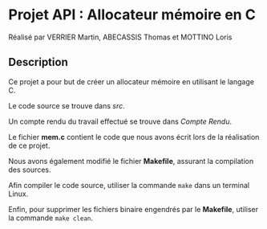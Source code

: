 # Projet API : Allocateur mémoire en C
Réalisé par VERRIER Martin, ABECASSIS Thomas et MOTTINO Loris



## Description
Ce projet a pour but de créer un allocateur mémoire en utilisant le langage C.

Le code source se trouve dans _src_.

Un compte rendu du travail effectué se trouve dans _Compte Rendu_.

Le fichier __mem.c__ contient le code que nous avons écrit lors de la réalisation de ce projet.

Nous avons également modifié le fichier __Makefile__, assurant la compilation des sources.

Afin compiler le code source, utiliser la commande `make` dans un terminal Linux.

Enfin, pour supprimer les fichiers binaire engendrés par le __Makefile__, utiliser la commande `make clean`.
